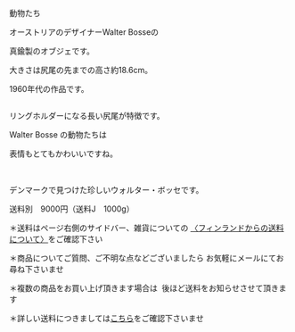 <link rel="stylesheet" type="text/css" href="/assets/css/styles.css">

動物たち

オーストリアのデザイナーWalter Bosseの

真鍮製のオブジェです。

大きさは尻尾の先までの高さ約18.6cm。

1960年代の作品です。

<img alt="" src="http://blog.cnobi.jp/v1/blog/user/71e35865e9e62f3f9d70420d6124d2ab/1297685332"/> 

リングホルダーになる長い尻尾が特徴です。

Walter Bosse の動物たちは

表情もとてもかわいいですね。

<img alt="" src="http://blog.cnobi.jp/v1/blog/user/71e35865e9e62f3f9d70420d6124d2ab/1297685333"/> 

<img alt="" src="http://blog.cnobi.jp/v1/blog/user/71e35865e9e62f3f9d70420d6124d2ab/1297685334"/> 

<img alt="" src="http://blog.cnobi.jp/v1/blog/user/71e35865e9e62f3f9d70420d6124d2ab/1297685335"/> 

デンマークで見つけた珍しいウォルター・ボッセです。

送料別　9000円（送料J　1000g）

＊送料はページ右側のサイドバー、雑貨についての
[〈フィンランドからの送料について〉](https://dkzakka.github.io/2005/03/31/雑貨について.html)をご確認下さい

＊商品についてご質問、ご不明な点などございましたら
お気軽にメールにてお尋ね下さいませ

＊複数の商品をお買い上げ頂きます場合は 
後ほど送料をお知らせさせて頂きます

＊詳しい送料につきましては[こちら](http://dkzakka.blog.shinobi.jp/Entry/3385/)をご確認下さいませ